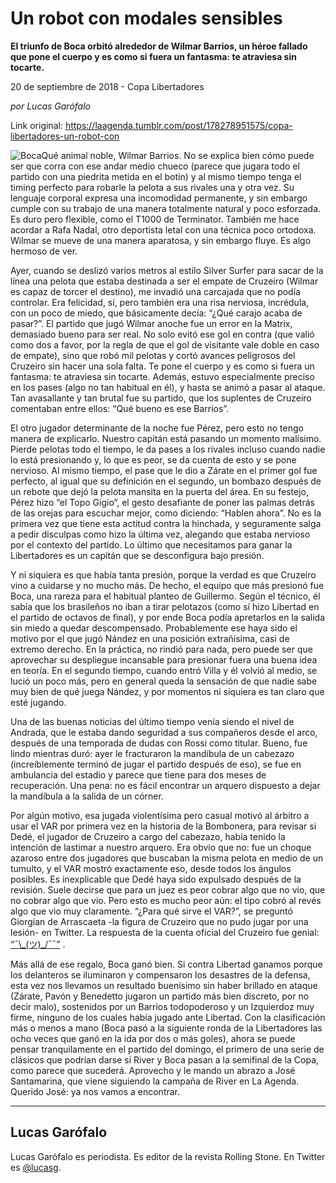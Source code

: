 # Un robot con modales sensibles

**El triunfo de Boca orbitó alrededor de Wilmar Barrios, un héroe fallado que pone el cuerpo y es como si fuera un fantasma: te atraviesa sin
tocarte.**

20 de septiembre de 2018 - Copa Libertadores

_por Lucas Garófalo_

Link original: https://laagenda.tumblr.com/post/178278951575/copa-libertadores-un-robot-con

![Boca](https://64.media.tumblr.com/d5cbd56443abea009c5535f26b52a201/tumblr_inline_pfd246mAoc1t6q87u_500.jpg)Qué animal noble, Wilmar Barrios. No
se explica bien cómo puede ser que corra con ese andar medio chueco
(parece que jugara todo el partido con una piedrita metida en el
botín) y al mismo tiempo tenga el timing perfecto para robarle la
pelota a sus rivales una y otra vez. Su lenguaje corporal expresa una
incomodidad permanente, y sin embargo cumple con su trabajo de una
manera totalmente natural y poco esforzada. Es duro pero flexible,
como el T1000 de Terminator. También me hace acordar a Rafa Nadal,
otro deportista letal con una técnica poco ortodoxa. Wilmar se mueve
de una manera aparatosa, y sin embargo fluye. Es algo hermoso de ver.


Ayer, cuando se deslizó varios metros
al estilo Silver Surfer para sacar de la línea una pelota que estaba
destinada a ser el empate de Cruzeiro (Wilmar es capaz de torcer el
destino), me invadió una carcajada que no podía controlar. Era
felicidad, sí, pero también era una risa nerviosa, incrédula, con
un poco de miedo, que básicamente decía: “¿Qué carajo acaba de
pasar?”. El partido que jugó Wilmar anoche fue un error en la
Matrix, demasiado bueno para ser real. No solo evitó ese gol en
contra (que valió como dos a favor, por la regla de que el gol de
visitante vale doble en caso de empate), sino que robó mil pelotas y
cortó avances peligrosos del Cruzeiro sin hacer una sola falta. Te
pone el cuerpo y es como si fuera un fantasma: te atraviesa sin
tocarte. Además, estuvo especialmente preciso en los pases (algo no
tan habitual en él), y hasta se animó a pasar al ataque. Tan
avasallante y tan brutal fue su partido, que los suplentes de
Cruzeiro comentaban entre ellos: “Qué bueno es ese Barrios”.  


El otro jugador determinante de la
noche fue Pérez, pero esto no tengo manera de explicarlo. Nuestro
capitán está pasando un momento malísimo. Pierde pelotas todo el
tiempo, le da pases a los rivales incluso cuando nadie lo está
presionando y, lo que es peor, se da cuenta de esto y se pone
nervioso. Al mismo tiempo, el pase que le dio a Zárate en el primer
gol fue perfecto, al igual que su definición en el segundo, un
bombazo después de un rebote que dejó la pelota mansita en la
puerta del área. En su festejo, Pérez hizo “el Topo Gigio”, el
gesto desafiante de poner las palmas detrás de las orejas para
escuchar mejor, como diciendo: “Hablen ahora”. No es la primera
vez que tiene esta actitud contra la hinchada, y seguramente salga a
pedir disculpas como hizo la última vez, alegando que estaba
nervioso por el contexto del partido. Lo último que necesitamos para
ganar la Libertadores es un capitán que se desconfigura bajo
presión.  


Y ni siquiera es que había tanta
presión, porque la verdad es que Cruzeiro vino a cuidarse y no mucho
más. De hecho, el equipo que más presionó fue Boca, una rareza
para el habitual planteo de Guillermo. Según el técnico, él sabía
que los brasileños no iban a tirar pelotazos (como sí hizo Libertad
en el partido de octavos de final), y por ende Boca podía apretarlos
en la salida sin miedo a quedar descompensado. Probablemente ese haya
sido el motivo por el que jugó Nández en una posición extrañísima,
casi de extremo derecho. En la práctica, no rindió para nada, pero
puede ser que aprovechar su despliegue incansable para presionar
fuera una buena idea en teoría. En el segundo tiempo, cuando entró
Villa y él volvió al medio, se lució un poco más, pero en general
queda la sensación de que nadie sabe muy bien de qué juega Nández,
y por momentos ni siquiera es tan claro que esté jugando.  


Una de las buenas noticias del último
tiempo venía siendo el nivel de Andrada, que le estaba dando
seguridad a sus compañeros desde el arco, después de una temporada
de dudas con Rossi como titular. Bueno, fue lindo mientras duró:
ayer le fracturaron la mandíbula de un cabezazo (increíblemente
terminó de jugar el partido después de eso), se fue en ambulancia
del estadio y parece que tiene para dos meses de recuperación. Una
pena: no es fácil encontrar un arquero dispuesto a dejar la
mandíbula a la salida de un córner.

Por
algún motivo, esa jugada violentísima pero casual motivó al
árbitro a usar el VAR por primera vez en la historia de la
Bombonera, para revisar si Dedé, el jugador de Cruzeiro a cargo del
cabezazo, había tenido la intención de lastimar a nuestro arquero.
Era obvio que no: fue un choque azaroso entre dos jugadores que
buscaban la misma pelota en medio de un tumulto, y el VAR mostró
exactamente eso, desde todos los ángulos posibles. Es inexplicable
que Dedé haya sido expulsado después de la revisión. Suele decirse
que para un juez es peor cobrar algo que no vio, que no cobrar algo
que vio. Pero esto es mucho peor aún: el tipo cobró al revés algo
que vio muy claramente. “¿Para qué sirve el VAR?”, se preguntó
Giorgian de Arrascaeta -la figura de Cruzeiro que no pudo jugar por
una lesión- en Twitter. La respuesta de la cuenta oficial del
Cruzeiro fue genial: [“¯\\_(ツ)\_/¯¯”](https://twitter.com/Cruzeiro/status/1042599654742011905)
.

Más allá de ese regalo, Boca ganó
bien. Si contra Libertad ganamos porque los delanteros se iluminaron
y compensaron los desastres de la defensa, esta vez nos llevamos un
resultado buenísimo sin haber brillado en ataque (Zárate, Pavón y
Benedetto jugaron un partido más bien discreto, por no decir malo),
sostenidos por un Barrios todopoderoso y un Izquierdoz muy firme,
ninguno de los cuales había jugado ante Libertad. Con la
clasificación más o menos a mano (Boca pasó a la siguiente ronda
de la Libertadores las ocho veces que ganó en la ida por dos o más
goles), ahora se puede pensar tranquilamente en el partido del
domingo, el primero de una serie de clásicos que podrían darse si
River y Boca pasan a la semifinal de la Copa, como parece que
sucederá. Aprovecho y le mando un abrazo a José Santamarina, que
viene siguiendo la campaña de River en La Agenda. Querido José: ya
nos vamos a encontrar.    


  




---

Lucas Garófalo
--------------

 Lucas Garófalo es periodista. Es editor de la revista Rolling Stone. En Twitter es [@lucasg](https://twitter.com/lucasg?lang=es). 

